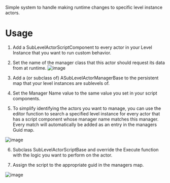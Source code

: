 Simple system to handle making runtime changes to specific level instance actors.  

# Usage

1. Add a SubLevelActorScriptComponent to every actor in your Level Instance that you want to run custom behavior.

2. Set the name of the manager class that this actor should request its data from at runtime.
![image](https://github.com/user-attachments/assets/ea4193ab-b9a0-427b-84f9-550465adfb3e)

3. Add a (or subclass of) ASubLevelActorManagerBase to the persistent map that your level instances are sublevels of.
 
4. Set the Manager Name value to the same value you set in your script components.

5. To simplify identifying the actors you want to manage, you can use the editor function to search a specified level instance for every actor that has a script component whose manager name matches this manager. Every match will automatically be added as an entry in the managers Guid map.

![image](https://github.com/user-attachments/assets/4ad8484e-4c48-451f-b62f-cef0fa6528cb)

6. Subclass SubLevelActorScriptBase and override the Execute function with the logic you want to perform on the actor.
  
7. Assign the script to the appropriate guid in the managers map.

![image](https://github.com/user-attachments/assets/98bae642-994a-4abe-b775-ecdfd7c52925)


